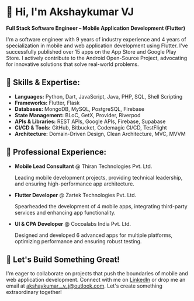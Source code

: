 <!DOCTYPE html>
<html lang="en">

<head>
  <meta charset="UTF-8">
  <meta name="viewport" content="width=device-width, initial-scale=1.0">
  <title>Research & Engineering</title>
</head>

<body>
  <div class="profile-section">
    <h1>👋 Hi, I'm Akshaykumar VJ</h1>
    <p><strong>Full Stack Software Engineer – Mobile Application Development (Flutter)</strong></p>
    <p>I'm a software engineer with 9 years of industry experience and 4 years of specialization in mobile and web application development using Flutter. I've successfully published over 15 apps on the App Store and Google Play Store. I actively contribute to the Android Open-Source Project, advocating for innovative solutions that solve real-world problems.</p>
  </div>

  <div class="profile-section">
    <h2>🔧 Skills & Expertise:</h2>
    <ul>
      <li><strong>Languages:</strong> Python, Dart, JavaScript, Java, PHP, SQL, Shell Scripting</li>
      <li><strong>Frameworks:</strong> Flutter, Flask</li>
      <li><strong>Databases:</strong> MongoDB, MySQL, PostgreSQL, Firebase</li>
      <li><strong>State Management:</strong> BLoC, GetX, Provider, Riverpod</li>
      <li><strong>APIs & Libraries:</strong> REST APIs, Google APIs, Firebase, Supabase</li>
      <li><strong>CI/CD & Tools:</strong> GitHub, Bitbucket, Codemagic CI/CD, TestFlight</li>
      <li><strong>Architecture:</strong> Domain-Driven Design, Clean Architecture, MVC, MVVM</li>
    </ul>
  </div>

  <div class="profile-section">
    <h2>💼 Professional Experience:</h2>
    <ul>
      <li><strong>Mobile Lead Consultant</strong> @ Thiran Technologies Pvt. Ltd.</li>
      <p>Leading mobile development projects, providing technical leadership, and ensuring high-performance app architecture.</p>
      <li><strong>Flutter Developer</strong> @ Zartek Technologies Pvt. Ltd.</li>
      <p>Spearheaded the development of 4 mobile apps, integrating third-party services and enhancing app functionality.</p>
      <li><strong>UI & CPA Developer</strong> @ Cocoalabs India Pvt. Ltd.</li>
      <p>Designed and developed 6 advanced apps for multiple platforms, optimizing performance and ensuring robust testing.</p>
    </ul>
  </div>

  <div class="contact-info">
    <h2>🚀 Let's Build Something Great!</h2>
    <p>I'm eager to collaborate on projects that push the boundaries of mobile and web application development. Connect with me on <a href="https://www.linkedin.com/in/akshaykumar--v-j" target="_blank">LinkedIn</a> or drop me an email at <a href="mailto:akshaykumar__v_j@outlook.com">akshaykumar__v_j@outlook.com</a>. Let's create something extraordinary together!</p>
  </div>
</body>

</html>
